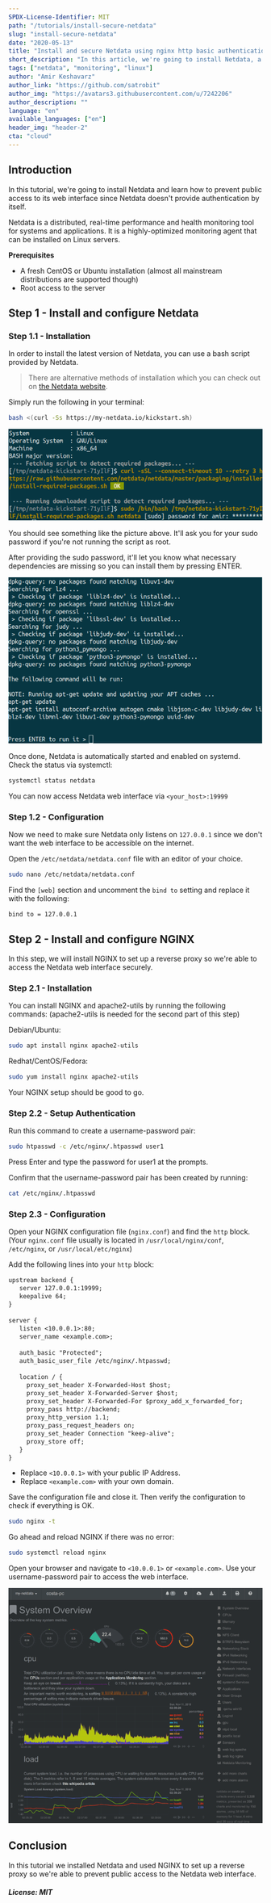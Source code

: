 ```yaml
---
SPDX-License-Identifier: MIT
path: "/tutorials/install-secure-netdata"
slug: "install-secure-netdata"
date: "2020-05-13"
title: "Install and secure Netdata using nginx http basic authentication"
short_description: "In this article, we're going to install Netdata, a linux monitoring software, and secure it using nginx http basic authentication"
tags: ["netdata", "monitoring", "linux"]
author: "Amir Keshavarz"
author_link: "https://github.com/satrobit"
author_img: "https://avatars3.githubusercontent.com/u/7242206"
author_description: ""
language: "en"
available_languages: ["en"]
header_img: "header-2"
cta: "cloud"
---
```


## Introduction

In this tutorial, we're going to install Netdata and learn how to prevent public access to its web interface since Netdata doesn't provide authentication by itself.

Netdata is a distributed, real-time performance and health monitoring tool for systems and applications. It is a highly-optimized monitoring agent that can be installed on Linux servers.

**Prerequisites**

* A fresh CentOS or Ubuntu installation (almost all mainstream distributions are supported though)
* Root access to the server

## Step 1 - Install and configure Netdata

### Step 1.1 - Installation

In order to install the latest version of Netdata, you can use a bash script provided by Netdata.

> There are alternative methods of installation which you can check out on [the Netdata website](https://learn.netdata.cloud/docs/agent/packaging/installer/#alternative-methods).

Simply run the following in your terminal:

```bash
bash <(curl -Ss https://my-netdata.io/kickstart.sh)
```

![Install Netdata](images/install-netdata-1.png)

You should see something like the picture above. It'll ask you for your sudo password if you're not running the script as root.

After providing the sudo password, it'll let you know what necessary dependencies are missing so you can install them by pressing ENTER.

![Install Netdata Dependencies](images/install-netdata-2.png)

Once done, Netdata is automatically started and enabled on systemd. Check the status via systemctl:

```bash
systemctl status netdata
```

You can now access Netdata web interface via `<your_host>:19999`

### Step 1.2 - Configuration

Now we need to make sure Netdata only listens on `127.0.0.1` since we don't want the web interface to be accessible on the internet.

Open the `/etc/netdata/netdata.conf` file with an editor of your choice.

```bash
sudo nano /etc/netdata/netdata.conf
```

Find the `[web]` section and uncomment the `bind to` setting and replace it with the following:

```
bind to = 127.0.0.1
```

## Step 2 - Install and configure NGINX

In this step, we will install NGINX to set up a reverse proxy so we're able to access the Netdata web interface securely.

### Step 2.1 - Installation

You can install NGINX and apache2-utils by running the following commands:
(apache2-utils is needed for the second part of this step)

Debian/Ubuntu:

```bash
sudo apt install nginx apache2-utils
```

Redhat/CentOS/Fedora:

```bash
sudo yum install nginx apache2-utils
```

Your NGINX setup should be good to go.

### Step 2.2 - Setup Authentication

Run this command to create a username-password pair:

```bash
sudo htpasswd -c /etc/nginx/.htpasswd user1
```

Press Enter and type the password for user1 at the prompts.

Confirm that the username-password pair has been created by running:

```bash
cat /etc/nginx/.htpasswd
```

### Step 2.3 - Configuration

Open your NGINX configuration file (`nginx.conf`) and find the `http` block. (Your `nginx.conf` file usually is located in `/usr/local/nginx/conf`, `/etc/nginx`, or `/usr/local/etc/nginx`)

Add the following lines into your `http` block:

```nginx
upstream backend {
   server 127.0.0.1:19999;
   keepalive 64;
}

server {
   listen <10.0.0.1>:80;
   server_name <example.com>;

   auth_basic "Protected";
   auth_basic_user_file /etc/nginx/.htpasswd;

   location / {
     proxy_set_header X-Forwarded-Host $host;
     proxy_set_header X-Forwarded-Server $host;
     proxy_set_header X-Forwarded-For $proxy_add_x_forwarded_for;
     proxy_pass http://backend;
     proxy_http_version 1.1;
     proxy_pass_request_headers on;
     proxy_set_header Connection "keep-alive";
     proxy_store off;
   }
}
```

* Replace `<10.0.0.1>` with your public IP Address.
* Replace `<example.com>` with your own domain.

Save the configuration file and close it. Then verify the configuration to check if everything is OK.

```bash
sudo nginx -t
```

Go ahead and reload NGINX if there was no error:

```bash
sudo systemctl reload nginx
```

Open your browser and navigate to `<10.0.0.1>` or `<example.com>`. Use your username-password pair to access the web interface.

![Netdata Web Interface](images/netdata-web-interface.gif)

## Conclusion

In this tutorial we installed Netdata and used NGINX to set up a reverse proxy so we're able to prevent public access to the Netdata web interface.

##### License: MIT

<!--

Contributor's Certificate of Origin

By making a contribution to this project, I certify that:

(a) The contribution was created in whole or in part by me and I have
    the right to submit it under the license indicated in the file; or

(b) The contribution is based upon previous work that, to the best of my
    knowledge, is covered under an appropriate license and I have the
    right under that license to submit that work with modifications,
    whether created in whole or in part by me, under the same license
    (unless I am permitted to submit under a different license), as
    indicated in the file; or

(c) The contribution was provided directly to me by some other person
    who certified (a), (b) or (c) and I have not modified it.

(d) I understand and agree that this project and the contribution are
    public and that a record of the contribution (including all personal
    information I submit with it, including my sign-off) is maintained
    indefinitely and may be redistributed consistent with this project
    or the license(s) involved.

Signed-off-by: [Amir Keshavarz amirkekh@gmail.com]

-->
